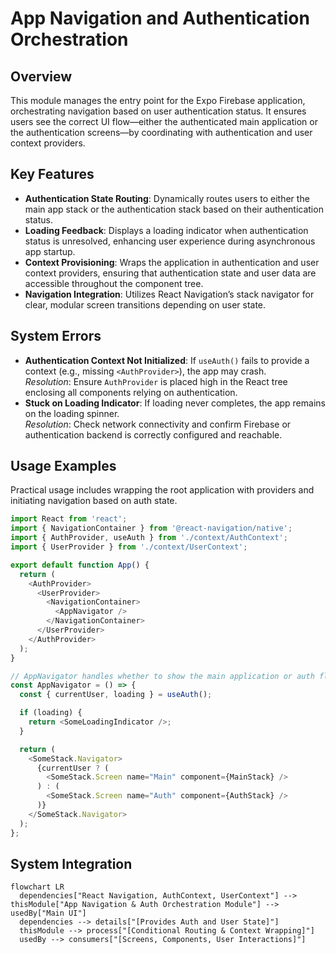 # App Navigation and Authentication Orchestration

## Overview
This module manages the entry point for the Expo Firebase application, orchestrating navigation based on user authentication status. It ensures users see the correct UI flow—either the authenticated main application or the authentication screens—by coordinating with authentication and user context providers.

## Key Features
- **Authentication State Routing**: Dynamically routes users to either the main app stack or the authentication stack based on their authentication status.
- **Loading Feedback**: Displays a loading indicator when authentication status is unresolved, enhancing user experience during asynchronous app startup.
- **Context Provisioning**: Wraps the application in authentication and user context providers, ensuring that authentication state and user data are accessible throughout the component tree.
- **Navigation Integration**: Utilizes React Navigation’s stack navigator for clear, modular screen transitions depending on user state.

## System Errors
- **Authentication Context Not Initialized**: If `useAuth()` fails to provide a context (e.g., missing `<AuthProvider>`), the app may crash.  
  _Resolution_: Ensure `AuthProvider` is placed high in the React tree enclosing all components relying on authentication.
- **Stuck on Loading Indicator**: If loading never completes, the app remains on the loading spinner.  
  _Resolution_: Check network connectivity and confirm Firebase or authentication backend is correctly configured and reachable.

## Usage Examples
Practical usage includes wrapping the root application with providers and initiating navigation based on auth state.

```javascript
import React from 'react';
import { NavigationContainer } from '@react-navigation/native';
import { AuthProvider, useAuth } from './context/AuthContext';
import { UserProvider } from './context/UserContext';

export default function App() {
  return (
    <AuthProvider>
      <UserProvider>
        <NavigationContainer>
          <AppNavigator />
        </NavigationContainer>
      </UserProvider>
    </AuthProvider>
  );
}

// AppNavigator handles whether to show the main application or auth flow
const AppNavigator = () => {
  const { currentUser, loading } = useAuth();

  if (loading) {
    return <SomeLoadingIndicator />;
  }

  return (
    <SomeStack.Navigator>
      {currentUser ? (
        <SomeStack.Screen name="Main" component={MainStack} />
      ) : (
        <SomeStack.Screen name="Auth" component={AuthStack} />
      )}
    </SomeStack.Navigator>
  );
};
```

## System Integration

```mermaid
flowchart LR
  dependencies["React Navigation, AuthContext, UserContext"] --> thisModule["App Navigation & Auth Orchestration Module"] --> usedBy["Main UI"]
  dependencies --> details["[Provides Auth and User State]"]
  thisModule --> process["[Conditional Routing & Context Wrapping]"] 
  usedBy --> consumers["[Screens, Components, User Interactions]"]
```